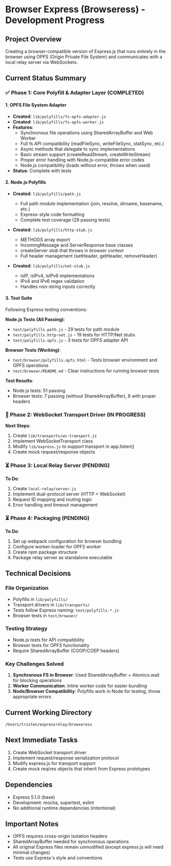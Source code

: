 # Browser Express (Browseress) - Development Progress

## Project Overview
Creating a browser-compatible version of Express.js that runs entirely in the browser using OPFS (Origin Private File System) and communicates with a local relay server via WebSockets.

## Current Status Summary

### ✅ Phase 1: Core Polyfill & Adapter Layer (COMPLETED)

#### 1. OPFS File System Adapter
- **Created**: `lib/polyfills/fs-opfs-adapter.js`
- **Created**: `lib/polyfills/fs-opfs-worker.js`
- **Features**:
  - Synchronous file operations using SharedArrayBuffer and Web Worker
  - Full fs API compatibility (readFileSync, writeFileSync, statSync, etc.)
  - Async methods that delegate to sync implementations
  - Basic stream support (createReadStream, createWriteStream)
  - Proper error handling with Node.js-compatible error codes
  - Node.js compatibility (loads without error, throws when used)
- **Status**: Complete with tests

#### 2. Node.js Polyfills
- **Created**: `lib/polyfills/path.js`
  - Full path module implementation (join, resolve, dirname, basename, etc.)
  - Express-style code formatting
  - Complete test coverage (29 passing tests)
  
- **Created**: `lib/polyfills/http-stub.js`
  - METHODS array export
  - IncomingMessage and ServerResponse base classes
  - createServer stub that throws in browser context
  - Full header management (setHeader, getHeader, removeHeader)
  
- **Created**: `lib/polyfills/net-stub.js`
  - isIP, isIPv4, isIPv6 implementations
  - IPv4 and IPv6 regex validation
  - Handles non-string inputs correctly

#### 3. Test Suite
Following Express testing conventions:

**Node.js Tests (All Passing)**:
- `test/polyfills.path.js` - 29 tests for path module
- `test/polyfills.http-net.js` - 19 tests for HTTP/Net stubs
- `test/polyfills.opfs.js` - 3 tests for OPFS adapter API

**Browser Tests (Working)**:
- `test/browser/polyfills.opfs.html` - Tests browser environment and OPFS operations
- `test/browser/README.md` - Clear instructions for running browser tests

**Test Results**:
- Node.js tests: 51 passing
- Browser tests: 7 passing (without SharedArrayBuffer), 8 with proper headers

### 🔄 Phase 2: WebSocket Transport Driver (IN PROGRESS)
**Next Steps**:
1. Create `lib/transports/ws-transport.js`
2. Implement WebSocketTransport class
3. Modify `lib/express.js` to support transport in app.listen()
4. Create mock request/response objects

### ⏳ Phase 3: Local Relay Server (PENDING)
**To Do**:
1. Create `local-relay/server.js`
2. Implement dual-protocol server (HTTP + WebSocket)
3. Request ID mapping and routing logic
4. Error handling and timeout management

### ⏳ Phase 4: Packaging (PENDING)
**To Do**:
1. Set up webpack configuration for browser bundling
2. Configure worker-loader for OPFS worker
3. Create npm package structure
4. Package relay server as standalone executable

## Technical Decisions

### File Organization
- Polyfills in `lib/polyfills/`
- Transport drivers in `lib/transports/`
- Tests follow Express naming: `test/polyfills.*.js`
- Browser tests in `test/browser/`

### Testing Strategy
- Node.js tests for API compatibility
- Browser tests for OPFS functionality
- Require SharedArrayBuffer (COOP/COEP headers)

### Key Challenges Solved
1. **Synchronous FS in Browser**: Used SharedArrayBuffer + Atomics.wait for blocking operations
2. **Worker Communication**: Inline worker code for easier bundling
3. **Node/Browser Compatibility**: Polyfills work in Node for testing, throw appropriate errors

## Current Working Directory
`/Users/tristen/expressrelay/browseress`

## Next Immediate Tasks
1. Create WebSocket transport driver
2. Implement request/response serialization protocol
3. Modify express.js for transport support
4. Create mock req/res objects that inherit from Express prototypes

## Dependencies
- Express 5.1.0 (base)
- Development: mocha, supertest, eslint
- No additional runtime dependencies (intentional)

## Important Notes
- OPFS requires cross-origin isolation headers
- SharedArrayBuffer needed for synchronous operations
- All original Express files remain unmodified (except express.js will need minimal changes)
- Tests use Express's style and conventions